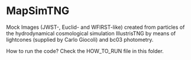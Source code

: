 # MapSimTNG

Mock Images (JWST-, Euclid- and WFIRST-like) created from particles of the hydrodynamical cosmological simulation IllustrisTNG by means of lightcones (supplied by Carlo Giocoli) and bc03 photometry.

How to run the code?
Check the HOW_TO_RUN file in this folder.
